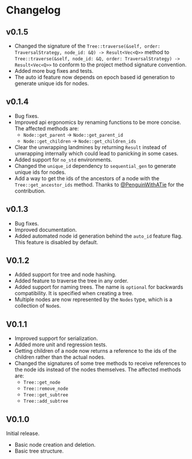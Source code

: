 # Changelog

## v0.1.5

- Changed the signature of the `Tree::traverse(&self, order: TraversalStrategy, node_id: &Q) -> Result<Vec<Q>>` method
  to `Tree::traverse(&self, node_id: &Q, order: TraversalStrategy) -> Result<Vec<Q>>` to conform to the project method
  signature convention.
- Added more bug fixes and tests.
- The auto id feature now depends on epoch based id generation to generate unique ids for nodes.

## v0.1.4

- Bug fixes.
- Improved api ergonomics by renaming functions to be more concise. The affected methods are:
    - `Node::get_parent` -> `Node::get_parent_id`
    - `Node::get_children` -> `Node::get_children_ids`
- Clear the unwrapping landmines by returning `Result` instead of unwrapping internally which could lead to panicking in
  some cases.
- Added support for `no_std` environments.
- Changed the `unique_id` dependency to `sequential_gen` to generate unique ids for nodes.
- Add a way to get the ids of the ancestors of a node with the `Tree::get_ancestor_ids` method. Thanks to
  [@PenguinWithATie](https://github.com/PenguinWithATie) for the
  contribution.

## v0.1.3

- Bug fixes.
- Improved documentation.
- Added automated node id generation behind the `auto_id` feature flag. This feature is disabled by default.

## V0.1.2

- Added support for tree and node hashing.
- Added feature to traverse the tree in any order.
- Added support for naming trees. The name is `optional` for backwards compatibility. It is specified when creating a
  tree.
- Multiple nodes are now represented by the `Nodes` type, which is a collection of `Node`s.

## V0.1.1

- Improved support for serialization.
- Added more unit and regression tests.
- Getting children of a node now returns a reference to the ids of the children rather than the actual nodes.
- Changed the signatures of some tree methods to receive references to the node ids instead of the nodes themselves. The
  affected methods are:
    - `Tree::get_node`
    - `Tree::remove_node`
    - `Tree::get_subtree`
    - `Tree::add_subtree`

## V0.1.0

Initial release.

- Basic node creation and deletion.
- Basic tree structure.
